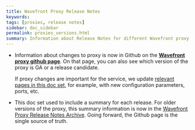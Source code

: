 ```yaml
---
title: Wavefront Proxy Release Notes
keywords:
tags: [proxies, release notes]
sidebar: doc_sidebar
permalink: proxies_versions.html
summary: Information about Release Notes for different Wavefront proxy versions.
---
```

* Information about changes to proxy is now in Github on the **[Wavefront proxy github page](https://github.com/wavefrontHQ/java/releases)**. On that page, you can also see which version of the proxy is GA or a release candidate.

  If proxy changes are important for the service, we update [relevant pages in this doc set](proxies.html), for example, with new configuration parameters, ports, etc.
* This doc set used to include a summary for each release. For older versions of the proxy, this summary information is now in the [Wavefront Proxy Release Notes Archive](proxies_versions_archived.html). Going forward, the Github page is the single source of truth.
